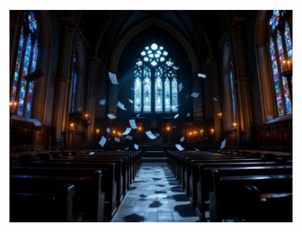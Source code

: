 ![A Gothic chapel interior at night, moonlight streaming through stained glass windows. A pipe organ plays itself while sheet music floats in the air. Flickering candles cast long shadows across empty pews. Style: Dark atmospheric architecture photography with elements of supernatural mystery, dramatic lighting contrasts.](illustration_caption_2.jpeg)
